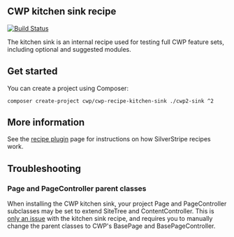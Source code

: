 ## CWP kitchen sink recipe

[![Build Status](https://travis-ci.com/silverstripe/cwp-recipe-kitchen-sink.svg?branch=2)](https://travis-ci.com/silverstripe/cwp-recipe-kitchen-sink)

The kitchen sink is an internal recipe used for testing full CWP feature sets, including optional and suggested
modules.

## Get started

You can create a project using Composer:

```
composer create-project cwp/cwp-recipe-kitchen-sink ./cwp2-sink ^2
```

## More information

See the [recipe plugin](https://github.com/silverstripe/recipe-plugin) page for instructions on how
SilverStripe recipes work.

## Troubleshooting

### Page and PageController parent classes

When installing the CWP kitchen sink, your project Page and PageController subclasses may be set to extend
SiteTree and ContentController. This is [only an issue](https://github.com/silverstripe/cwp-recipe-kitchen-sink/issues/30)
with the kitchen sink recipe, and requires you to manually change the parent classes to CWP's BasePage and
BasePageController.
